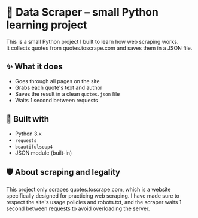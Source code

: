 # 🧠 Data Scraper – small Python learning project
This is a small Python project I built to learn how web scraping works.  
It collects quotes from quotes.toscrape.com and saves them in a JSON file.

## ✨ What it does
- Goes through all pages on the site
- Grabs each quote's text and author
- Saves the result in a clean `quotes.json` file
- Waits 1 second between requests

## 🔧 Built with
- Python 3.x
- `requests`
- `beautifulsoup4`
- JSON module (built-in)

## 🛡️ About scraping and legality
This project only scrapes quotes.toscrape.com, which is a website specifically designed for practicing web scraping.
I have made sure to respect the site's usage policies and robots.txt, and the scraper waits 1 second between requests to avoid overloading the server.
